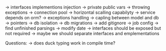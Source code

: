 -> interfaces implementions injection
-> private public vars
-> throwing exceptions
-> connection pool
-> horizontal scalling capabilyty
-> service depends on orm?
-> exceptions handling
-> capling between model and db
-> pointers
-> db isolation
-> db migrations
-> add gitignore
-> job config
-> find unfinished parsings
-> modify date
-> interfaces should be exposed but not required
-> maybe we should separate interfaces and emplementations

Questions:
-> does duck typing work in compile time?